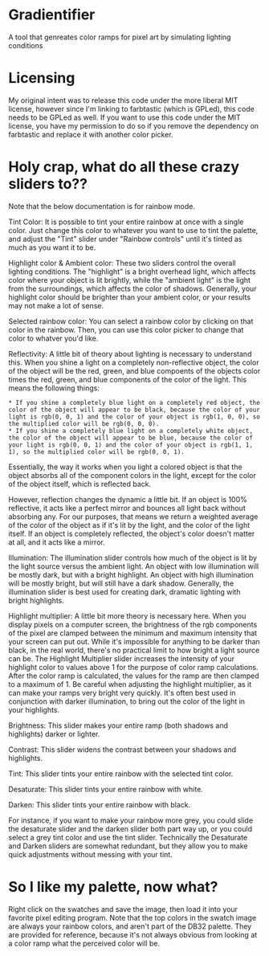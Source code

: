 Gradientifier
=============

A tool that genreates color ramps for pixel art by simulating lighting conditions

Licensing
=========
My original intent was to release this code under the more liberal MIT license, however since I'm linking to farbtastic (which is GPLed), this code needs to be GPLed as well.  If you want to use this code under the MIT license, you have my permission to do so if you remove the dependency on farbtastic and replace it with another color picker.

Holy crap, what do all these crazy sliders to??
===============================================

Note that the below documentation is for rainbow mode.

Tint Color:
  It is possible to tint your entire rainbow at once with a single color.  Just change this color to whatever you want to use to tint the palette, and adjust the "Tint" slider under "Rainbow controls" until it's tinted as much as you want it to be.
  
Highlight color & Ambient color:
  These two sliders control the overall lighting conditions.  The "highlight" is a bright overhead light, which affects color where your object is lit brightly, while the "ambient light" is the light from the surroundings, which affects the color of shadows.  Generally, your highlight color should be brighter than your ambient color, or your results may not make a lot of sense.
  
Selected rainbow color:
  You can select a rainbow color by clicking on that color in the rainbow.  Then, you can use this color picker to change that color to whatver you'd like.
    
Reflectivity:
  A little bit of theory about lighting is necessary to understand this.  When you shine a light on a completely non-reflective object, the color of the object will be the red, green, and blue compoents of the objects color times the red, green, and blue components of the color of the light.  This means the following things:
  
    * If you shine a completely blue light on a completely red object, the color of the object will appear to be black, because the color of your light is rgb(0, 0, 1) and the color of your object is rgb(1, 0, 0), so the multiplied color will be rgb(0, 0, 0).
    * If you shine a completely blue light on a completely white object, the color of the object will appear to be blue, because the color of your light is rgb(0, 0, 1) and the color of your object is rgb(1, 1, 1), so the multiplied color will be rgb(0, 0, 1).
    
  Essentially, the way it works when you light a colored object is that the object absorbs all of the component colors in the light, except for the color of the object itself, which is reflected back.
  
  However, reflection changes the dynamic a little bit.  If an object is 100% reflective, it acts like a perfect mirror and bounces all light back without absorbing any.  For our purposes, that means we return a weighted average of the color of the object as if it's lit by the light, and the color of the light itself.  If an object is completely reflected, the object's color doesn't matter at all, and it acts like a mirror.  
  
Illumination:
  The illumination slider controls how much of the object is lit by the light source versus the ambient light.  An object with low illumination will be mostly dark, but with a bright highlight.  An object with high illumination will be mostly bright, but will still have a dark shadow.  Generally, the illumination slider is best used for creating dark, dramatic lighting with bright highlights.
  
Highlight multiplier:
  A little bit more theory is necessary here.  When you display pixels on a computer screen, the brightness of the rgb components of the pixel are clamped between the minimum and maximum intensity that your screen can put out.  While it's impossible for anything to be darker than black, in the real world, there's no practical limit to how bright a light source can be.  The Highlight Multiplier slider increases the intensity of your highlight color to values above 1 for the purpose of color ramp calculations.  After the color ramp is calculated, the values for the ramp are then clamped to a maximum of 1.  Be careful when adjusting the highlight multiplier, as it can make your ramps very bright very quickly.  It's often best used in conjunction with darker illumination, to bring out the color of the light in your highlights.
  
Brightness:
  This slider makes your entire ramp (both shadows and highlights) darker or lighter.
  
Contrast:
  This slider widens the contrast between your shadows and highlights.
  
Tint:
  This slider tints your entire rainbow with the selected tint color.

Desaturate:
  This slider tints your entire rainbow with white.

Darken: 
  This slider tints your entire rainbow with black.
  
For instance, if you want to make your rainbow more grey, you could slide the desaturate slider and the darken slider both part way up, or you could select a grey tint color and use the tint slider.  Technically the Desaturate and Darken sliders are somewhat redundant, but they allow you to make quick adjustments without messing with your tint.

So I like my palette, now what?
===============================

Right click on the swatches and save the image, then load it into your favorite pixel editing program.  Note that the top colors in the swatch image are always your rainbow colors, and aren't part of the DB32 palette.  They are provided for reference, because it's not always obvious from looking at a color ramp what the perceived color will be.
